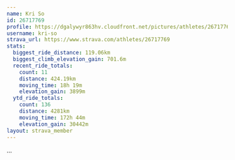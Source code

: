 ```yaml
---
name: Kri So
id: 26717769
profile: https://dgalywyr863hv.cloudfront.net/pictures/athletes/26717769/7761026/13/large.jpg
username: kri-so
strava_url: https://www.strava.com/athletes/26717769
stats:
  biggest_ride_distance: 119.06km
  biggest_climb_elevation_gain: 701.6m
  recent_ride_totals:
    count: 11
    distance: 424.19km
    moving_time: 18h 19m
    elevation_gain: 3899m
  ytd_ride_totals:
    count: 136
    distance: 4281km
    moving_time: 172h 44m
    elevation_gain: 30442m
layout: strava_member
--- 
```

...
